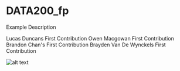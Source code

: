 # DATA200_fp
Example Description


Lucas Duncans First Contribution
Owen Macgowan First Contribution
Brandon Chan's First Contribution
Brayden Van De Wynckels First Contribution


![alt text](https://res.cloudinary.com/practicaldev/image/fetch/s--WvYf7Fxp--/c_limit%2Cf_auto%2Cfl_progressive%2Cq_auto%2Cw_880/https://dev-to-uploads.s3.amazonaws.com/i/v1lbpim76kj77pnx6582.jpg)